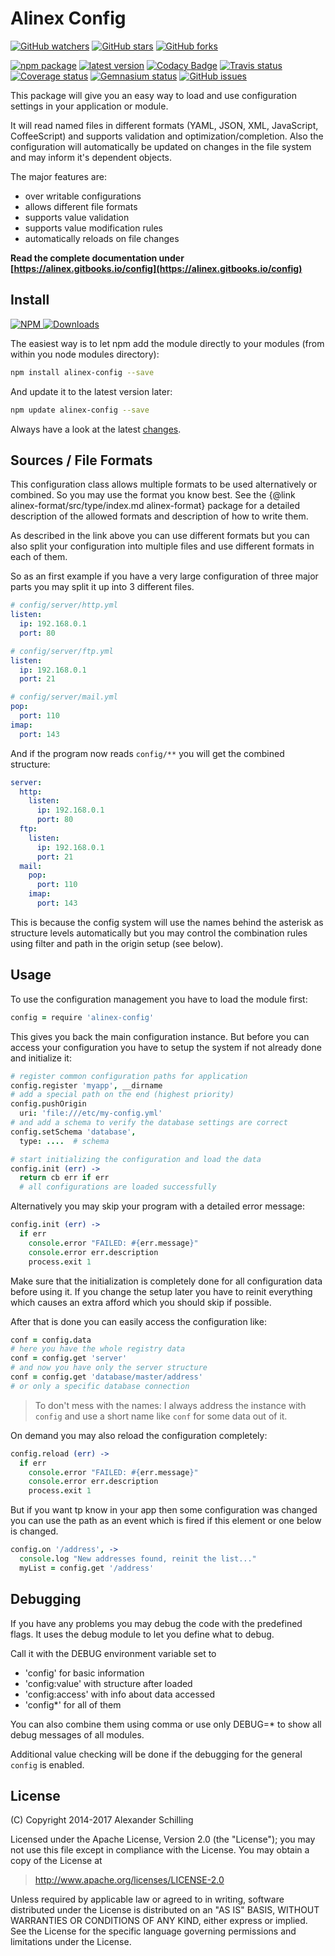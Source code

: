 # Alinex Config

[![GitHub watchers](
  https://img.shields.io/github/watchers/alinex/node-config.svg?style=social&label=Watch&maxAge=2592000)](
  https://github.com/alinex/node-config/subscription)
[![GitHub stars](
  https://img.shields.io/github/stars/alinex/node-config.svg?style=social&label=Star&maxAge=2592000)](
  https://github.com/alinex/node-config)
[![GitHub forks](
  https://img.shields.io/github/forks/alinex/node-config.svg?style=social&label=Fork&maxAge=2592000)](
  https://github.com/alinex/node-config)

[![npm package](
  https://img.shields.io/npm/v/alinex-config.svg?maxAge=2592000&label=latest%20version)](
  https://www.npmjs.com/package/alinex-config)
[![latest version](
  https://img.shields.io/npm/l/alinex-config.svg?maxAge=2592000)](
  #license)
[![Codacy Badge](
  https://api.codacy.com/project/badge/Grade/d1c36b200a8b47ffb31a1eabd2522d9e)](
  https://www.codacy.com/app/alinex/node-rest/dashboard)
[![Travis status](
  https://img.shields.io/travis/alinex/node-config.svg?maxAge=2592000&label=develop)](
  https://travis-ci.org/alinex/node-config)
[![Coverage status](
  https://img.shields.io/coveralls/alinex/node-config.svg?maxAge=2592000)](
  https://coveralls.io/r/alinex/node-config?branch=master)
[![Gemnasium status](
  https://img.shields.io/gemnasium/alinex/node-config.svg?maxAge=2592000)](
  https://gemnasium.com/alinex/node-config)
[![GitHub issues](
  https://img.shields.io/github/issues/alinex/node-config.svg?maxAge=2592000)](
  https://github.com/alinex/node-config/issues)


This package will give you an easy way to load and use configuration settings in
your application or module.

It will read named files in different formats (YAML, JSON, XML, JavaScript,
CoffeeScript) and supports validation and optimization/completion. Also the
configuration will automatically be updated on changes in the file system
and may inform it's dependent objects.

The major features are:

- over writable configurations
- allows different file formats
- supports value validation
- supports value modification rules
- automatically reloads on file changes

__Read the complete documentation under
[https://alinex.gitbooks.io/config](https://alinex.gitbooks.io/config)__


Install
-------------------------------------------------

[![NPM](https://nodei.co/npm/alinex-config.png?downloads=true&downloadRank=true&stars=true)
 ![Downloads](https://nodei.co/npm-dl/alinex-config.png?months=9&height=3)
](https://www.npmjs.com/package/alinex-config)

The easiest way is to let npm add the module directly to your modules
(from within you node modules directory):

``` sh
npm install alinex-config --save
```

And update it to the latest version later:

``` sh
npm update alinex-config --save
```

Always have a look at the latest [changes](Changelog.md).


Sources / File Formats
-------------------------------------------------

This configuration class allows multiple formats to be used alternatively or combined.
So you may use the format you know best. See the
{@link alinex-format/src/type/index.md alinex-format} package for a detailed
description of the allowed formats and description of how to write them.

As described in the link above you can use different formats but you can also
split your configuration into multiple files and use different formats in each of
them.

So as an first example if you have a very large configuration of three major
parts you may split it up into 3 different files.

``` yaml
# config/server/http.yml
listen:
  ip: 192.168.0.1
  port: 80
```

``` yaml
# config/server/ftp.yml
listen:
  ip: 192.168.0.1
  port: 21
```

``` yaml
# config/server/mail.yml
pop:
  port: 110
imap:
  port: 143
```

And if the program now reads `config/**` you will get the combined structure:

``` yaml
server:
  http:
    listen:
      ip: 192.168.0.1
      port: 80
  ftp:
    listen:
      ip: 192.168.0.1
      port: 21
  mail:
    pop:
      port: 110
    imap:
      port: 143
```

This is because the config system will use the names behind the asterisk as
structure levels automatically but you may control the combination rules using
filter and path in the origin setup (see below).


Usage
-------------------------------------------------

To use the configuration management you have to load the module first:

``` coffee
config = require 'alinex-config'
```

This gives you back the main configuration instance.
But before you can access your configuration you have to setup the system if not
already done and initialize it:

``` coffee
# register common configuration paths for application
config.register 'myapp', __dirname
# add a special path on the end (highest priority)
config.pushOrigin
  uri: 'file:///etc/my-config.yml'
# and add a schema to verify the database settings are correct
config.setSchema 'database',
  type: ....  # schema

# start initializing the configuration and load the data
config.init (err) ->
  return cb err if err
  # all configurations are loaded successfully
```

Alternatively you may skip your program with a detailed error message:

``` coffee
config.init (err) ->
  if err
    console.error "FAILED: #{err.message}"
    console.error err.description
    process.exit 1
```

Make sure that the initialization is completely done for all configuration data
before using it. If you change the setup later you have to reinit everything which
causes an extra afford which you should skip if possible.

After that is done you can easily access the configuration like:

``` coffee
conf = config.data
# here you have the whole registry data
conf = config.get 'server'
# and now you have only the server structure
conf = config.get 'database/master/address'
# or only a specific database connection
```

> To don't mess with the names: I always address the instance with `config` and use
> a short name like `conf` for some data out of it.

On demand you may also reload the configuration completely:

``` coffee
config.reload (err) ->
  if err
    console.error "FAILED: #{err.message}"
    console.error err.description
    process.exit 1
```

But if you want tp know in your app then some configuration was changed you can use
the path as an event which is fired if this element or one below is changed.

``` coffee
config.on '/address', ->
  console.log "New addresses found, reinit the list..."
  myList = config.get '/address'
```


Debugging
-------------------------------------------------
If you have any problems you may debug the code with the predefined flags. It uses
the debug module to let you define what to debug.

Call it with the DEBUG environment variable set to
- 'config' for basic information
- 'config:value' with structure after loaded
- 'config:access' with info about data accessed
- 'config*' for all of them

You can also combine them using comma or use only DEBUG=* to show all debug messages
of all modules.

Additional value checking will be done if the debugging for the general `config`
is enabled.


License
-------------------------------------------------

(C) Copyright 2014-2017 Alexander Schilling

Licensed under the Apache License, Version 2.0 (the "License");
you may not use this file except in compliance with the License.
You may obtain a copy of the License at

>  <http://www.apache.org/licenses/LICENSE-2.0>

Unless required by applicable law or agreed to in writing, software
distributed under the License is distributed on an "AS IS" BASIS,
WITHOUT WARRANTIES OR CONDITIONS OF ANY KIND, either express or implied.
See the License for the specific language governing permissions and
limitations under the License.
